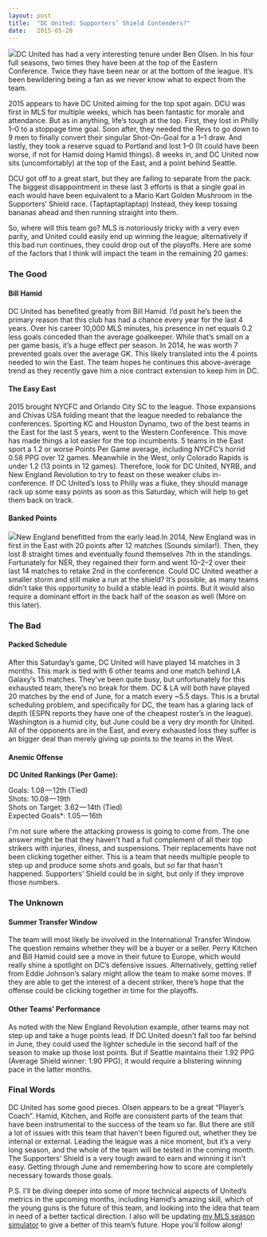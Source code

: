 ```yaml
---
layout:	post
title:	"DC United: Supporters’ Shield Contenders?"
date:	2015-05-28
---
```


  ![](/views/assets/img/1*DOM17ZsgQe0I29Tu1RaKdw.jpeg)DC United has had a very interesting tenure under Ben Olsen. In his four full seasons, two times they have been at the top of the Eastern Conference. Twice they have been near or at the bottom of the league. It’s been bewildering being a fan as we never know what to expect from the team.

2015 appears to have DC United aiming for the top spot again. DCU was first in MLS for multiple weeks, which has been fantastic for morale and attendance. But as in anything, life’s tough at the top. First, they lost in Philly 1–0 to a stoppage time goal. Soon after, they needed the Revs to go down to 9 men to finally convert their singular Shot-On-Goal for a 1–1 draw. And lastly, they took a reserve squad to Portland and lost 1–0 (It could have been worse, if not for Hamid doing Hamid things). 8 weeks in, and DC United now sits (uncomfortably) at the top of the East, and a point behind Seattle.

DCU got off to a great start, but they are failing to separate from the pack. The biggest disappointment in these last 3 efforts is that a single goal in each would have been equivalent to a Mario Kart Golden Mushroom in the Supporters’ Shield race. (Taptaptaptaptap) Instead, they keep tossing bananas ahead and then running straight into them.

So, where will this team go? MLS is notoriously tricky with a very even parity, and United could easily end up winning the league; alternatively if this bad run continues, they could drop out of the playoffs. Here are some of the factors that I think will impact the team in the remaining 20 games:

### The Good

#### Bill Hamid

DC United has benefited greatly from Bill Hamid. I’d posit he’s been the primary reason that this club has had a chance every year for the last 4 years. Over his career 10,000 MLS minutes, his presence in net equals 0.2 less goals conceded than the average goalkeeper. While that’s small on a per game basis, it’s a huge effect per season. In 2014, he was worth 7 prevented goals over the average GK. This likely translated into the 4 points needed to win the East. The team hopes he continues this above-average trend as they recently gave him a nice contract extension to keep him in DC.

#### The Easy East

2015 brought NYCFC and Orlando City SC to the league. Those expansions and Chivas USA folding meant that the league needed to rebalance the conferences. Sporting KC and Houston Dynamo, two of the best teams in the East for the last 5 years, went to the Western Conference. This move has made things a lot easier for the top incumbents. 5 teams in the East sport a 1.2 or worse Points Per Game average, including NYCFC’s horrid 0.58 PPG over 12 games. Meanwhile in the West, only Colorado Rapids is under 1.2 (13 points in 12 games). Therefore, look for DC United, NYRB, and New England Revolution to try to feast on these weaker clubs in-conference. If DC United’s loss to Philly was a fluke, they should manage rack up some easy points as soon as this Saturday, which will help to get them back on track.

#### Banked Points

![](/views/assets/img/1*KxkwoQuKj_02rrqvn8DGPQ.png)New England benefitted from the early lead.In 2014, New England was in first in the East with 20 points after 12 matches (Sounds similar!). Then, they lost 8 straight times and eventually found themselves 7th in the standings. Fortunately for NER, they regained their form and went 10–2–2 over their last 14 matches to retake 2nd in the conference. Could DC United weather a smaller storm and still make a run at the shield? It’s possible, as many teams didn’t take this opportunity to build a stable lead in points. But it would also require a dominant effort in the back half of the season as well (More on this later).

### The Bad

#### Packed Schedule

After this Saturday’s game, DC United will have played 14 matches in 3 months. This mark is tied with 6 other teams and one match behind LA Galaxy’s 15 matches. They've been quite busy, but unfortunately for this exhausted team, there’s no break for them. DC & LA will both have played 20 matches by the end of June, for a match every ~5.5 days. This is a brutal scheduling problem, and specifically for DC, the team has a glaring lack of depth (ESPN reports they have one of the cheapest roster’s in the league). Washington is a humid city, but June could be a very dry month for United. All of the opponents are in the East, and every exhausted loss they suffer is an bigger deal than merely giving up points to the teams in the West.

#### Anemic Offense

**DC United Rankings (Per Game):**

Goals: 1.08 — 12th (Tied)  
Shots: 10.08 — 19th  
Shots on Target: 3.62 — 14th (Tied)  
Expected Goals*: 1.05 — 16th

I'm not sure where the attacking prowess is going to come from. The one answer might be that they haven't had a full complement of all their top strikers with injuries, illness, and suspensions. Their replacements have not been clicking together either. This is a team that needs multiple people to step up and produce some shots and goals, but so far that hasn't happened. Supporters’ Shield could be in sight, but only if they improve those numbers.

### The Unknown

#### Summer Transfer Window

The team will most likely be involved in the International Transfer Window. The question remains whether they will be a buyer or a seller. Perry Kitchen and Bill Hamid could see a move in their future to Europe, which would really shine a spotlight on DC’s defensive issues. Alternatively, getting relief from Eddie Johnson’s salary might allow the team to make some moves. If they are able to get the interest of a decent striker, there’s hope that the offense could be clicking together in time for the playoffs.

#### Other Teams’ Performance

As noted with the New England Revolution example, other teams may not step up and take a huge points lead. If DC United doesn't fall too far behind in June, they could used the lighter schedule in the second half of the season to make up those lost points. But if Seattle maintains their 1.92 PPG (Average Shield winner: 1.90 PPG), it would require a blistering winning pace in the latter months.

### Final Words

DC United has some good pieces. Olsen appears to be a great “Player’s Coach”. Hamid, Kitchen, and Rolfe are consistent parts of the team that have been instrumental to the success of the team so far. But there are still a lot of issues with this team that haven't been figured out, whether they be internal or external. Leading the league was a nice moment, but it’s a very long season, and the whole of the team will be tested in the coming month. The Supporters’ Shield is a very tough award to earn and winning it isn't easy. Getting through June and remembering how to score are completely necessary towards those goals.

P.S. I'll be diving deeper into some of more technical aspects of United’s metrics in the upcoming months, including Hamid’s amazing skill, which of the young guns is the future of this team, and looking into the idea that team in need of a better tactical direction. I also will be updating [my MLS season simulator](http://cynical.futbol/mls_season_sim/2014) to give a better of this team’s future. Hope you'll follow along!

  